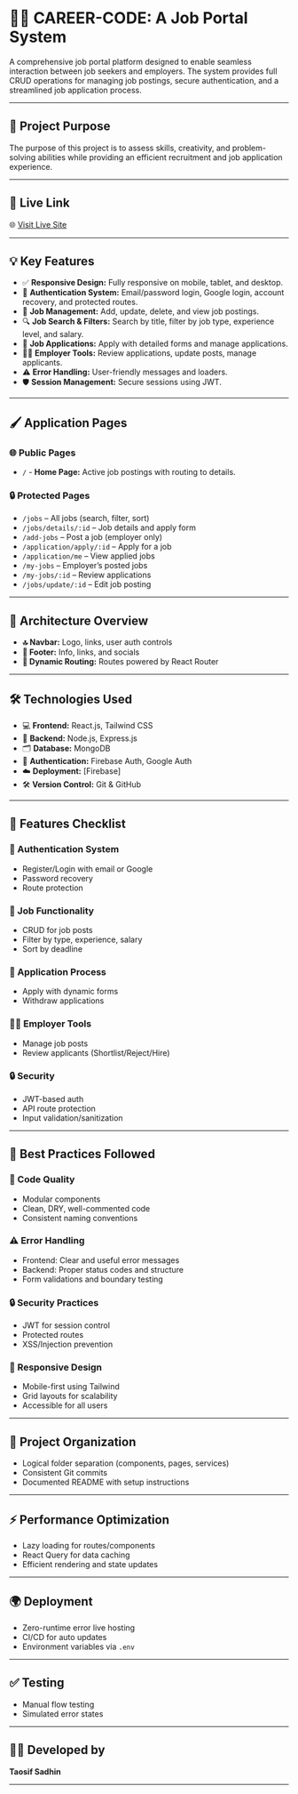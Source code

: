 # 🧑‍💼 CAREER-CODE: A Job Portal System

A comprehensive job portal platform designed to enable seamless interaction between job seekers and employers. The system provides full CRUD operations for managing job postings, secure authentication, and a streamlined job application process.

---

## 🌟 Project Purpose

The purpose of this project is to assess skills, creativity, and problem-solving abilities while providing an efficient recruitment and job application experience.

---

## 🔗 Live Link

🌐 [Visit Live Site](https://job-portal-72009.web.app/)

---

## 💡 Key Features

- ✅ **Responsive Design:** Fully responsive on mobile, tablet, and desktop.
- 🔐 **Authentication System:** Email/password login, Google login, account recovery, and protected routes.
- 🧰 **Job Management:** Add, update, delete, and view job postings.
- 🔍 **Job Search & Filters:** Search by title, filter by job type, experience level, and salary.
- 📝 **Job Applications:** Apply with detailed forms and manage applications.
- 🧑‍💼 **Employer Tools:** Review applications, update posts, manage applicants.
- ⚠️ **Error Handling:** User-friendly messages and loaders.
- 🛡️ **Session Management:** Secure sessions using JWT.

---

## 🖌️ Application Pages

### 🌐 Public Pages
- `/` - **Home Page:** Active job postings with routing to details.

### 🔒 Protected Pages
- `/jobs` – All jobs (search, filter, sort)
- `/jobs/details/:id` – Job details and apply form
- `/add-jobs` – Post a job (employer only)
- `/application/apply/:id` – Apply for a job
- `/application/me` – View applied jobs
- `/my-jobs` – Employer’s posted jobs
- `/my-jobs/:id` – Review applications
- `/jobs/update/:id` – Edit job posting

---

## 📂 Architecture Overview

- **🔝 Navbar:** Logo, links, user auth controls
- **📄 Footer:** Info, links, and socials
- **🧭 Dynamic Routing:** Routes powered by React Router

---

## 🛠️ Technologies Used

- 💻 **Frontend:** React.js, Tailwind CSS
- 🧪 **Backend:** Node.js, Express.js
- 🗂️ **Database:** MongoDB
- 🔐 **Authentication:** Firebase Auth, Google Auth
- ☁️ **Deployment:** [Firebase]
- 🛠️ **Version Control:** Git & GitHub

---

## 🚀 Features Checklist

### 🔐 Authentication System
- Register/Login with email or Google
- Password recovery
- Route protection

### 🧾 Job Functionality
- CRUD for job posts
- Filter by type, experience, salary
- Sort by deadline

### 📝 Application Process
- Apply with dynamic forms
- Withdraw applications

### 🧑‍💼 Employer Tools
- Manage job posts
- Review applicants (Shortlist/Reject/Hire)

### 🔒 Security
- JWT-based auth
- API route protection
- Input validation/sanitization

---

## 🧹 Best Practices Followed

### 🧠 Code Quality
- Modular components
- Clean, DRY, well-commented code
- Consistent naming conventions

### ⚠️ Error Handling
- Frontend: Clear and useful error messages
- Backend: Proper status codes and structure
- Form validations and boundary testing

### 🔒 Security Practices
- JWT for session control
- Protected routes
- XSS/Injection prevention

### 📱 Responsive Design
- Mobile-first using Tailwind
- Grid layouts for scalability
- Accessible for all users

---

## 📁 Project Organization

- Logical folder separation (components, pages, services)
- Consistent Git commits
- Documented README with setup instructions

---

## ⚡ Performance Optimization

- Lazy loading for routes/components
- React Query for data caching
- Efficient rendering and state updates

---

## 🌍 Deployment

- Zero-runtime error live hosting
- CI/CD for auto updates
- Environment variables via `.env`

---

## ✅ Testing

- Manual flow testing
- Simulated error states

---

## 👨‍💻 Developed by

**Taosif Sadhin**

---

